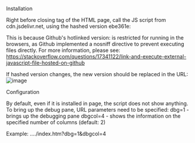 Installation

Right before closing <BODY> tag of the HTML page, call the JS script from cdn.jsdelivr.net, using the hashed version ebe361e:
    <script src="https://cdn.jsdelivr.net/gh/costincca/web-styles-debug-window@ebe361e/web-styles-debug-window.js"></script>
    
This is because Github's hotlinked version:
    <script src="https://raw.githubusercontent.com/costincca/web-styles-debug-window/master/web-styles-debug-window.js"></script>
is restricted for running in the browsers, as Github implemented a nosniff directive to prevent executing files directly.
For more information, please see: https://stackoverflow.com/questions/17341122/link-and-execute-external-javascript-file-hosted-on-github

If hashed version changes, the new version should be replaced in the URL:
![image](https://github.com/costincca/web-styles-debug-window/assets/60868050/9880b784-1947-409f-8da3-14a0c3abb21e)

Configuration

By default, even if it is installed in page, the script does not show anything.
To bring up the debug pane, URL parameters need to be specified:
    dbg=1 - brings up the debugging pane
    dbgcol=4 - shows the information on the specified number of columns (default: 2)

Example: ..../index.htm?dbg=1&dbgcol=4
